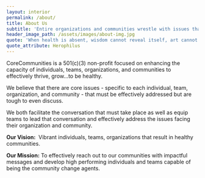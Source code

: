 ```yaml
---
layout: interior
permalink: /about/
title: About Us
subtitle: 'Entire organizations and communities wrestle with issues that are barriers to becoming as good as they know they can be... VIBRANT, GROWING, HEALTHY!'
header_image_path: /assets/images/about-img.jpg
quote: 'When health is absent, wisdom cannot reveal itself, art cannot manifest, strength cannot fight, wealth becomes useless, and intelligence cannot be applied.'
quote_attribute: Herophilus
---
```



CoreCommunities is a 501(c)(3) non-profit focused on enhancing the capacity of individuals, teams, organizations, and communities to effectively thrive, grow…to be healthy.

We believe that there are core issues - specific to each individual, team, organization, and community - that must be effectively addressed but are tough to even discuss.

We both facilitate the conversation that must take place as well as equip teams to lead that conversation and effectively address the issues facing their organization and community.

**Our Vision:** &nbsp;Vibrant individuals, teams, organizations that result in healthy communities.

**Our Mission:**&nbsp;To effectively reach out to our communities with impactful messages and develop high performing individuals and teams capable of being the community change agents.